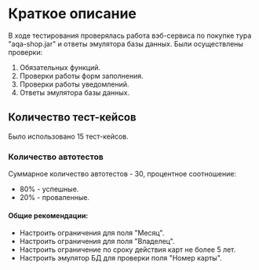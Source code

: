 # Краткое описание
В ходе тестирования проверялась работа вэб-сервиса по покупке тура "aqa-shop.jar" и ответы эмулятора базы данных.
Были осуществлены проверки:
1. Обязательных функций.
2. Проверки работы форм заполнения.
3. Проверки работы уведомлений.
4. Ответы эмулятора базы данных.
## Количество тест-кейсов
Было использовано 15 тест-кейсов.
### Количество автотестов
Суммарное количество автотестов - 30, процентное соотношение:
- 80% - успешные.
- 20% - проваленные.
#### Общие рекомендации:
- Настроить ограничения для поля "Месяц".
- Настроить ограничения для поля "Владелец".
- Настроить ограничение по сроку действия карт не более 5 лет.
- Настроить эмулятор БД для проверки поля "Номер карты".